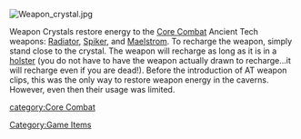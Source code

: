 ![](Weapon_crystal.jpg "Weapon_crystal.jpg")

Weapon Crystals restore energy to the [Core
Combat](Core_Combat "wikilink") Ancient Tech weapons:
[Radiator](Radiator "wikilink"), [Spiker](Spiker "wikilink"), and
[Maelstrom](Maelstrom "wikilink"). To recharge the weapon, simply stand
close to the crystal. The weapon will recharge as long as it is in a
[holster](holster "wikilink") (you do not have to have the weapon
actually drawn to recharge...it will recharge even if you are dead!).
Before the introduction of AT weapon clips, this was the only way to
restore weapon energy in the caverns. However, even then their usage was
limited.

[category:Core Combat](category:Core_Combat "wikilink")

[Category:Game Items](Category:Game_Items "wikilink")